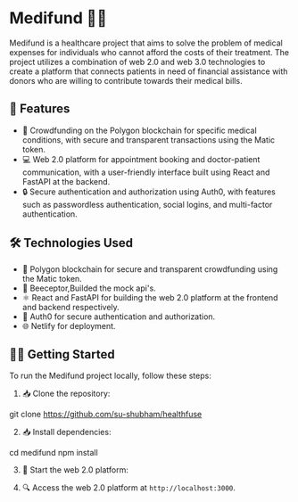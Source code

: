# Medifund 💊💸

Medifund is a healthcare project that aims to solve the problem of medical expenses for individuals who cannot afford the costs of their treatment. The project utilizes a combination of web 2.0 and web 3.0 technologies to create a platform that connects patients in need of financial assistance with donors who are willing to contribute towards their medical bills.

## 🚀 Features

- 🌟 Crowdfunding on the Polygon blockchain for specific medical conditions, with secure and transparent transactions using the Matic token.
- 💻 Web 2.0 platform for appointment booking and doctor-patient communication, with a user-friendly interface built using React and FastAPI at the backend.
- 🔒 Secure authentication and authorization using Auth0, with features such as passwordless authentication, social logins, and multi-factor authentication.

## 🛠️ Technologies Used

- 🔗 Polygon blockchain for secure and transparent crowdfunding using the Matic token.
- 🚀 Beeceptor,Builded  the mock api's.
- ⚛️ React and FastAPI for building the web 2.0 platform at the frontend and backend respectively.
- 🔑 Auth0 for secure authentication and authorization.
- 🌐 Netlify for deployment.

## 🏃‍♀️ Getting Started

To run the Medifund project locally, follow these steps:

1. 📥 Clone the repository:

git clone https://github.com/su-shubham/healthfuse


2. 📥 Install dependencies:

cd medifund
npm install


3. 🚀 Start the web 2.0 platform:


4. 🔍 Access the web 2.0 platform at `http://localhost:3000`.








